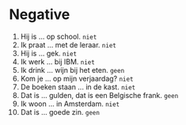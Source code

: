 # Negative

1. Hij is ... op school. `niet` 
2. Ik praat ... met de leraar. `niet` 
3. Hij is ... gek.  `niet`
4. Ik werk ... bij IBM. `niet`
5. Ik drink ... wijn bij het eten. `geen`
6. Kom je ... op mijn verjaardag? `niet`
7. De boeken staan ... in de kast. `niet`
8. Dat is ... gulden, dat is een Belgische frank. `geen`
9. Ik woon ... in Amsterdam. `niet`
10. Dat is ... goede zin. `geen`